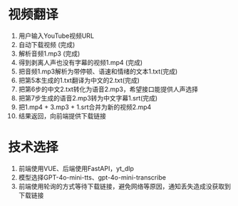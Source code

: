 # 视频翻译

1. 用户输入YouTube视频URL
2. 自动下载视频 (完成)
3. 解析音频1.mp3 (完成)
4. 得到剥离人声也没有字幕的视频1.mp4 (完成)
5. 把音频1.mp3解析为带停顿、语速和情绪的文本1.txt(完成)
6. 把第5本生成的1.txt翻译为中文的2.txt(完成)
7. 把第6步的中文2.txt转化为语音2.mp3，希望接口能提供人声选择
8. 把第7步生成的语音2.mp3转为中文字幕1.srt(完成)
9. 把1.mp4 + 3.mp3 + 1.srt合并为新的视频2.mp4
10. 结果返回，向前端提供下载链接

# 技术选择

1. 前端使用VUE、后端使用FastAPI，yt_dlp
2. 模型选择GPT-4o-mini-tts、gpt-4o-mini-transcribe
3. 前端使用轮询的方式等待下载链接，避免网络等原因，通知丢失造成没获取到下载链接
